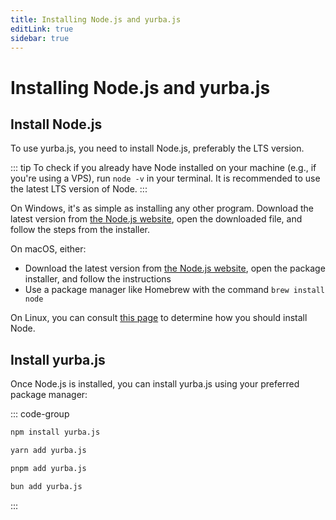 ```yaml
---
title: Installing Node.js and yurba.js
editLink: true
sidebar: true
---
```


# Installing Node.js and yurba.js

## Install Node.js
To use yurba.js, you need to install Node.js, preferably the LTS version.

::: tip 
To check if you already have Node installed on your machine (e.g., if you're using a VPS), run `node -v` in your terminal. It is recommended to use the latest LTS version of Node.
:::


On Windows, it's as simple as installing any other program. Download the latest version from [the Node.js website](https://nodejs.org/en/download), open the downloaded file, and follow the steps from the installer.

On macOS, either:
- Download the latest version from [the Node.js website](https://nodejs.org/en/download), open the package installer, and follow the instructions
- Use a package manager like Homebrew with the command `brew install node` 

On Linux, you can consult [this page](https://nodejs.org/en/download) to determine how you should install Node.


## Install yurba.js

Once Node.js is installed, you can install yurba.js using your preferred package manager:

::: code-group

```bash [npm]
npm install yurba.js
```

```bash [yarn]
yarn add yurba.js
```

```bash [pnpm]
pnpm add yurba.js
```


```bash [bun]
bun add yurba.js
```

:::


